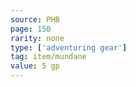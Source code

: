 ```yaml
---
source: PHB
page: 150
rarity: none
type: ['adventuring gear']
tag: item/mundane
value: 5 gp
---
```


